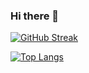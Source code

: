 ### Hi there 👋

[![GitHub Streak](http://github-readme-streak-stats.herokuapp.com?user=Danis-Mav&theme=neon&border_radius=4.6&type=png)](https://git.io/streak-stats)

[![Top Langs](https://github-readme-stats.vercel.app/api/top-langs/?username=your-github-username&layout=compact&theme=vision-friendly-dark)](https://github.com/anuraghazra/github-readme-stats)
